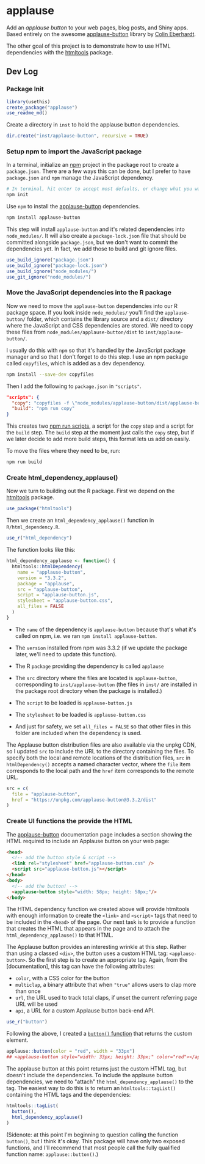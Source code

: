 
# applause

<!-- badges: start -->
<!-- badges: end -->

[applause-button]: https://applause-button.com/
[ColinEberhardt]: https://github.com/ColinEberhardt/
[htmltools]: https://github.com/ColinEberhardt/
[npm]: https://www.npmjs.com/

Add an _applause button_ to your web pages, blog posts, and Shiny apps. Based entirely on the awesome [applause-button] library by [Colin Eberhardt][ColinEberhardt].

The other goal of this project is to demonstrate how to use HTML dependencies with the [htmltools] package.


## Dev Log

### Package Init

```r
library(usethis)
create_package("applause")
use_readme_md()
```

Create a directory in `inst` to hold the applause button dependencies.

```r
dir.create("inst/applause-button", recursive = TRUE)
```

### Setup npm to import the JavaScript package

In a terminal, initialize an [npm] project in the package root to create a `package.json`. There are a few ways this can be done, but I prefer to have `package.json` and `npm` manage the JavaScript dependency.

```sh
# In terminal, hit enter to accept most defaults, or change what you want
npm init
```

Use `npm` to install the [applause-button] dependencies.

```sh
npm install applause-button
```

This step will install `applause-button` and it's related dependencies into `node_modules/`. It will also create a `package-lock.json` file that should be committed alongside `package.json`, but we don't want to commit the dependencies yet. In fact, we add those to build and git ignore files.

```r
use_build_ignore("package.json")
use_build_ignore("package-lock.json")
use_build_ignore("node_modules/")
use_git_ignore("node_modules/")
```

### Move the JavaScript dependencies into the R package

Now we need to move the `applause-button` dependencies into our R package space. If you look inside `node_modules/` you'll find the `applause-button/` folder, which contains the library source and a `dist/` directory where the JavaScript and CSS dependencies are stored.
We need to copy these files from `node_modules/applause-button/dist` to `inst/applause-button/`.

I usually do this with `npm` so that it's handled by the JavaScript package manager and so that I don't forget to do this step. I use an npm package called `copyfiles`, which is added as a dev dependency.

```sh
npm install --save-dev copyfiles
```

Then I add the following to `package.json` in `"scripts"`.

```json
"scripts": {
  "copy": "copyfiles -f \"node_modules/applause-button/dist/applause-button.*\" inst/applause-button",
  "build": "npm run copy"
}
```

This creates two [npm run scripts](https://docs.npmjs.com/cli/run-script), a script for the `copy` step and a script for the `build` step. The `build` step at the moment just calls the `copy` step, but if we later decide to add more build steps, this format lets us add on easily.

To move the files where they need to be, run:

```sh
npm run build
```

### Create html_dependency_applause()

Now we turn to building out the R package. First we depend on the [htmltools] package.

```r
use_package("htmltools")
```

Then we create an `html_dependency_applause()` function in `R/html_dependency.R`.

```r
use_r("html_dependency")
```

The function looks like this:

```r
html_dependency_applause <- function() {
  htmltools::htmlDependency(
    name = "applause-button",
    version = "3.3.2",
    package = "applause",
    src = "applause-button",
    script = "applause-button.js",
    stylesheet = "applause-button.css",
    all_files = FALSE
  )
}
```

- The `name` of the dependency is `applause-button` because that's what it's called on npm, i.e. we ran `npm install applause-button`.

- The `version` installed from npm was 3.3.2 (if we update the package later, we'll need to update this function).

- The R `package` providing the dependency is called `applause`

- The `src` directory where the files are located is `applause-button`, corresponding to `inst/applause-button` (the files in `inst/` are installed in the package root directory when the package is installed.)

- The `script` to be loaded is `applause-button.js`

- The `stylesheet` to be loaded is `applause-button.css`

- And just for safety, we set `all_files = FALSE` so that other files in this folder are included when the dependency is used.

The Applause button distribution files are also available via the unpkg CDN, so I updated `src` to include the URL to the directory containing the files. To specify both the local and remote locations of the distribution files, `src` in `htmlDependency()` accepts a named character vector, where the `file` item corresponds to the local path and the `href` item corresponds to the remote URL.

```r
src = c(
  file = "applause-button",
  href = "https://unpkg.com/applause-button@3.3.2/dist"
)
```

### Create UI functions the provide the HTML

The [applause-button] documentation page includes a section showing the HTML required to include an Applause button on your web page:

```html
<head>
  <!-- add the button style & script -->
  <link rel="stylesheet" href="applause-button.css" />
  <script src="applause-button.js"></script>
</head>
<body>
  <!-- add the button! -->
  <applause-button style="width: 58px; height: 58px;"/>
</body>  
```

The HTML dependency function we created above will provide htmltools with enough information to create the `<link>` and `<script>` tags that need to be included in the `<head>` of the page. Our next task is to provide a function that creates the HTML that appears in the page and to attach the `html_dependency_applause()` to that HTML.

The Applause button provides an interesting wrinkle at this step. Rather than using a classed `<div>`, the button uses a custom HTML tag: `<applause-button>`. So the first step is to create an appropriate tag. Again, from the [documentation], this tag can have the following attributes:

- `color`, with a CSS color for the button
- `multiclap`, a binary attribute that when `"true"` allows users to clap more than once
- `url`, the URL used to track total claps, if unset the current referring page URL will be used
- `api`, a URL for a custom Applause button back-end API.

```r
use_r("button")
```

Following the above, I created a [`button()` function](https://github.com/gadenbuie/applause/blob/5f68db6d95ef8585d627b50ac8f1eb3eeaaf94c4/R/button.R) that returns the custom element.

```r
applause::button(color = "red", width = "33px")
## <applause-button style="width: 33px; height: 33px;" color="red"></applause-button>
```

The applause button at this point returns just the custom HTML tag, but doesn't include the dependencies. To include the applause button dependencies, we need to "attach" the `html_dependency_applause()` to the tag. The easiest way to do this is to return an `htmltools::tagList()` containing the HTML tags and the dependencies:

```r
htmltools::tagList(
  button(),
  html_dependency_applause()
)
```

(Sidenote: at this point I'm beginning to question calling the function `button()`, but I think it's okay. This package will have only two exposed functions, and I'll recommend that most people call the fully qualified function name: `applause::button()`.)

